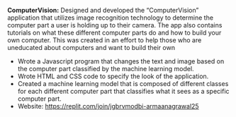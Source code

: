 **ComputerVision:** Designed and developed the “ComputerVision” application that utilizes image recognition technology to determine the computer part a user is holding up to their camera. The app also contains tutorials on what these different computer parts do and how to build your own computer. This was created in an effort to help those who are uneducated about computers and want to build their own
- Wrote a Javascript program that changes the text and image based on the computer part classified by the machine learning model.
- Wrote HTML and CSS code to specify the look of the application.
- Created a machine learning model that is composed of different classes for each different computer part that classifies what it sees as a specific computer part.
- Website: https://replit.com/join/jgbrvmodbi-armaanagrawal25
